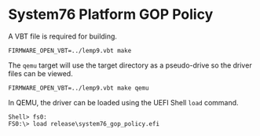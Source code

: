 # System76 Platform GOP Policy

A VBT file is required for building.

```
FIRMWARE_OPEN_VBT=../lemp9.vbt make
```

The `qemu` target will use the target directory as a pseudo-drive so the
driver files can be viewed.

```
FIRMWARE_OPEN_VBT=../lemp9.vbt make qemu
```

In QEMU, the driver can be loaded using the UEFI Shell `load` command.

```
Shell> fs0:
FS0:\> load release\system76_gop_policy.efi
```
